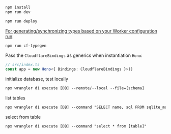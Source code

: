 ```txt
npm install
npm run dev
```

```txt
npm run deploy
```

[For generating/synchronizing types based on your Worker configuration run](https://developers.cloudflare.com/workers/wrangler/commands/#types):

```txt
npm run cf-typegen
```

Pass the `CloudflareBindings` as generics when instantiation `Hono`:

```ts
// src/index.ts
const app = new Hono<{ Bindings: CloudflareBindings }>()
```

initialize database, test locally
```txt
npx wrangler d1 execute [DB] --remote/--local --file=[schema]
```

list tables
```txt
npx wrangler d1 execute [DB] --command "SELECT name, sql FROM sqlite_master"
```

select from table
```txt
npx wrangler d1 execute [DB] --command "select * from [table]"
```
